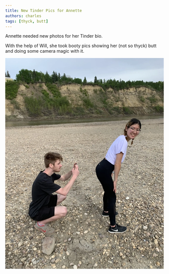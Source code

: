 ```yaml
---
title: New Tinder Pics for Annette
authors: charles
tags: [thyck, butt]
---
```


Annette needed new photos for her Tinder bio.

<!--truncate-->

With the help of Will, she took booty pics showing her (not so thyck) butt and doing some camera magic with it.

![butt](./butt.webp)
